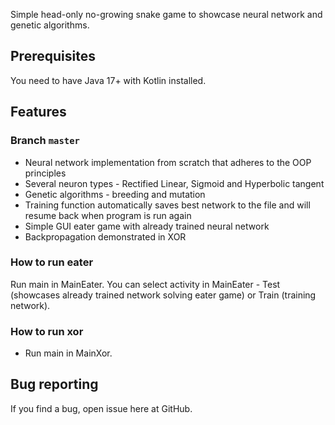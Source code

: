 Simple head-only no-growing snake game to showcase neural network and genetic algorithms.

## Prerequisites

You need to have Java 17+ with Kotlin installed.

## Features

### Branch `master`

- Neural network implementation from scratch that adheres to the OOP principles
- Several neuron types - Rectified Linear, Sigmoid and Hyperbolic tangent
- Genetic algorithms - breeding and mutation
- Training function automatically saves best network to the file and will resume back when program is run again
- Simple GUI eater game with already trained neural network
- Backpropagation demonstrated in XOR

### How to run eater

Run main in MainEater. You can select activity in MainEater -
Test (showcases already trained network solving eater game) or Train (training network).

### How to run xor

- Run main in MainXor.

## Bug reporting

If you find a bug, open issue here at GitHub.